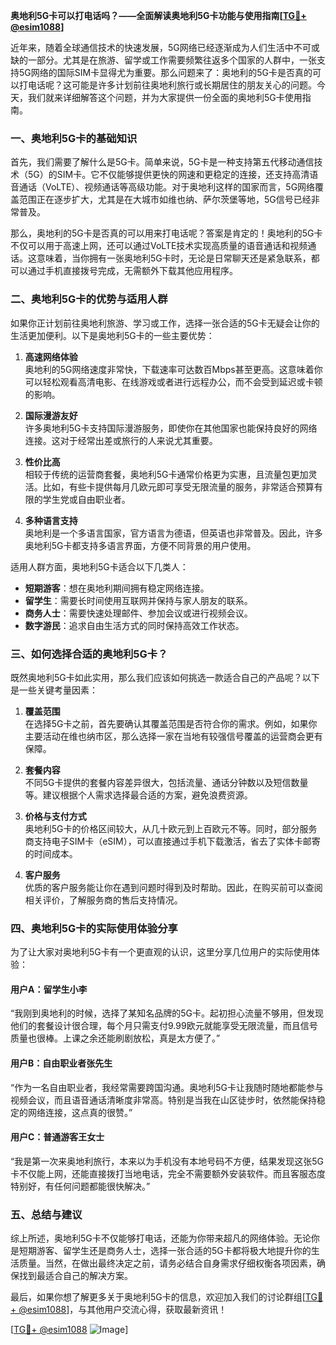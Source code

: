 **奥地利5G卡可以打电话吗？——全面解读奥地利5G卡功能与使用指南[[TG💪+ @esim1088](https://t.me/s/esim1088)]**

近年来，随着全球通信技术的快速发展，5G网络已经逐渐成为人们生活中不可或缺的一部分。尤其是在旅游、留学或工作需要频繁往返多个国家的人群中，一张支持5G网络的国际SIM卡显得尤为重要。那么问题来了：奥地利的5G卡是否真的可以打电话呢？这可能是许多计划前往奥地利旅行或长期居住的朋友关心的问题。今天，我们就来详细解答这个问题，并为大家提供一份全面的奥地利5G卡使用指南。

### 一、奥地利5G卡的基础知识

首先，我们需要了解什么是5G卡。简单来说，5G卡是一种支持第五代移动通信技术（5G）的SIM卡。它不仅能够提供更快的网速和更稳定的连接，还支持高清语音通话（VoLTE）、视频通话等高级功能。对于奥地利这样的国家而言，5G网络覆盖范围正在逐步扩大，尤其是在大城市如维也纳、萨尔茨堡等地，5G信号已经非常普及。

那么，奥地利的5G卡是否真的可以用来打电话呢？答案是肯定的！奥地利的5G卡不仅可以用于高速上网，还可以通过VoLTE技术实现高质量的语音通话和视频通话。这意味着，当你拥有一张奥地利5G卡时，无论是日常聊天还是紧急联系，都可以通过手机直接拨号完成，无需额外下载其他应用程序。

### 二、奥地利5G卡的优势与适用人群

如果你正计划前往奥地利旅游、学习或工作，选择一张合适的5G卡无疑会让你的生活更加便利。以下是奥地利5G卡的一些主要优势：

1. **高速网络体验**  
   奥地利的5G网络速度非常快，下载速率可达数百Mbps甚至更高。这意味着你可以轻松观看高清电影、在线游戏或者进行远程办公，而不会受到延迟或卡顿的影响。

2. **国际漫游友好**  
   许多奥地利5G卡支持国际漫游服务，即使你在其他国家也能保持良好的网络连接。这对于经常出差或旅行的人来说尤其重要。

3. **性价比高**  
   相较于传统的运营商套餐，奥地利5G卡通常价格更为实惠，且流量包更加灵活。比如，有些卡提供每月几欧元即可享受无限流量的服务，非常适合预算有限的学生党或自由职业者。

4. **多种语言支持**  
   奥地利是一个多语言国家，官方语言为德语，但英语也非常普及。因此，许多奥地利5G卡都支持多语言界面，方便不同背景的用户使用。

适用人群方面，奥地利5G卡适合以下几类人：
- **短期游客**：想在奥地利期间拥有稳定网络连接。
- **留学生**：需要长时间使用互联网并保持与家人朋友的联系。
- **商务人士**：需要快速处理邮件、参加会议或进行视频会议。
- **数字游民**：追求自由生活方式的同时保持高效工作状态。

### 三、如何选择合适的奥地利5G卡？

既然奥地利5G卡如此实用，那么我们应该如何挑选一款适合自己的产品呢？以下是一些关键考量因素：

1. **覆盖范围**  
   在选择5G卡之前，首先要确认其覆盖范围是否符合你的需求。例如，如果你主要活动在维也纳市区，那么选择一家在当地有较强信号覆盖的运营商会更有保障。

2. **套餐内容**  
   不同5G卡提供的套餐内容差异很大，包括流量、通话分钟数以及短信数量等。建议根据个人需求选择最合适的方案，避免浪费资源。

3. **价格与支付方式**  
   奥地利5G卡的价格区间较大，从几十欧元到上百欧元不等。同时，部分服务商支持电子SIM卡（eSIM），可以直接通过手机下载激活，省去了实体卡邮寄的时间成本。

4. **客户服务**  
   优质的客户服务能让你在遇到问题时得到及时帮助。因此，在购买前可以查阅相关评价，了解服务商的售后支持情况。

### 四、奥地利5G卡的实际使用体验分享

为了让大家对奥地利5G卡有一个更直观的认识，这里分享几位用户的实际使用体验：

#### 用户A：留学生小李
“我刚到奥地利的时候，选择了某知名品牌的5G卡。起初担心流量不够用，但发现他们的套餐设计很合理，每个月只需支付9.99欧元就能享受无限流量，而且信号质量也很棒。上课之余还能刷剧放松，真是太方便了。”

#### 用户B：自由职业者张先生
“作为一名自由职业者，我经常需要跨国沟通。奥地利5G卡让我随时随地都能参与视频会议，而且语音通话清晰度非常高。特别是当我在山区徒步时，依然能保持稳定的网络连接，这点真的很赞。”

#### 用户C：普通游客王女士
“我是第一次来奥地利旅行，本来以为手机没有本地号码不方便，结果发现这张5G卡不仅能上网，还能直接拨打当地电话，完全不需要额外安装软件。而且客服态度特别好，有任何问题都能很快解决。”

### 五、总结与建议

综上所述，奥地利5G卡不仅能够打电话，还能为你带来超凡的网络体验。无论你是短期游客、留学生还是商务人士，选择一张合适的5G卡都将极大地提升你的生活质量。当然，在做出最终决定之前，请务必结合自身需求仔细权衡各项因素，确保找到最适合自己的解决方案。

最后，如果你想了解更多关于奥地利5G卡的信息，欢迎加入我们的讨论群组[[TG💪+ @esim1088](https://t.me/s/esim1088)]，与其他用户交流心得，获取最新资讯！

[[TG💪+ @esim1088](https://t.me/s/esim1088) ![Image](https://i.postimg.cc/4NQfJmqS/Snipaste-2025-05-13-00-14-12.png)]